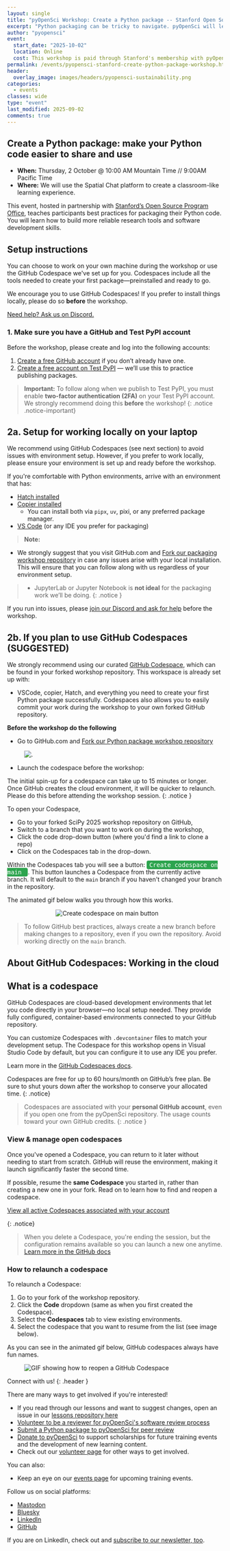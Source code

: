 ```yaml
---
layout: single
title: "pyOpenSci Workshop: Create a Python package -- Stanford Open Source Program Office"
excerpt: "Python packaging can be tricky to navigate. pyOpenSci will lead a pilot workshop on creating your first Python package. The goal of this workshop is to help scientists learn how to package and make code installable and shareable. Read on to learn more!"
author: "pyopensci"
event:
  start_date: "2025-10-02"
  location: Online
  cost: This workshop is paid through Stanford's membership with pyOpenSci.
permalink: /events/pyopensci-stanford-create-python-package-workshop.html
header:
  overlay_image: images/headers/pyopensci-sustainability.png
categories:
  - events
classes: wide
type: "event"
last_modified: 2025-09-02
comments: true
---
```


## Create a Python package: make your Python code easier to share and use

* **When:** Thursday, 2 October @ 10:00 AM Mountain Time // 9:00AM Pacific Time
* **Where:** We will use the Spatial Chat platform to create a classroom-like learning experience.

This event, hosted in partnership with [Stanford’s Open Source Program
Office](https://opensource.stanford.edu/), teaches participants best practices for packaging their Python code. You will learn how to build more reliable research tools and software development skills.

## Setup instructions

You can choose to work on your own machine during the workshop or use the GitHub Codespace we've set up for you. Codespaces include all the tools needed to create your first package—preinstalled and ready to go.

We encourage you to use GitHub Codespaces! If you prefer to install things locally, please do so **before** the workshop.

[Need help? Ask us on Discord.](https://discord.gg/m7RFFxnc)

### 1. Make sure you have a GitHub and Test PyPI account

Before the workshop, please create and log into the following accounts:

1. [Create a free GitHub account](https://www.github.com) if you don’t already have one.
2. [Create a free account on Test PyPI](https://test.pypi.org/account/register) — we’ll use this to practice publishing packages.


> <i class="fa-solid fa-lock"></i> **Important:** To follow along when we publish to Test PyPI, you must enable **two-factor authentication (2FA)** on your Test PyPI account. We strongly recommend doing this **before** the workshop!
{: .notice .notice-important}

## 2a. Setup for working locally on your laptop

We recommend using GitHub Codespaces (see next section) to avoid issues with environment setup. However, if you prefer to work locally, please ensure your environment is set up and ready before the workshop.

If you're comfortable with Python environments, arrive with an environment that has:

- [Hatch installed](https://www.pyopensci.org/python-package-guide/tutorials/get-to-know-hatch.html#install-hatch)
- [Copier installed](https://copier.readthedocs.io/en/stable/#installation)
    - You can install both via `pipx`, `uv`, pixi, or any preferred package manager.
- [VS Code](https://code.visualstudio.com/download) (or any IDE you prefer for packaging)

> <i class="fa-solid fa-triangle-exclamation"></i> **Note:**
* We strongly suggest that you visit GitHub.com and [Fork our packaging workshop repository](https://github.com/pyOpenSci/pyopensci-workshop-create-python-package) in case any issues arise with your local installation. This will ensure that you can follow along with us regardless of your environment setup.
> * JupyterLab or Jupyter Notebook is **not ideal** for the packaging work we’ll be doing.
{: .notice }

If you run into issues, please [join our Discord and ask for help](https://discord.gg/m7RFFxnc) before the workshop.


## 2b. If you plan to use GitHub Codespaces (SUGGESTED)

We strongly recommend using our curated [GitHub Codespace](https://codespaces.new/pyOpenSci/pyopensci-workshop-create-python-package?quickstart=1), which can be found in your forked workshop repository. This workspace is already set up with:

* VSCode, copier, Hatch, and everything you need to create your first Python package successfully. Codespaces also allows you to easily commit your work during the workshop to your own forked GitHub repository.

**Before the workshop do the following**

* Go to GitHub.com and [Fork our Python package workshop repository](https://github.com/pyOpenSci/pyopensci-workshop-create-python-package)

<figure>
    <picture>
    <img src="{{ site.baseurl }}/images/github/codespaces/scipy-fork-repo.gif" alt=".">
    </picture>
</figure>

*  Launch the codespace before the workshop:

<i class="fa-solid fa-circle-info"></i> The initial spin-up for a codespace can take up to 15 minutes or longer. Once GitHub creates the cloud environment, it will be quicker to relaunch. Please do this before attending the workshop session.
{: .notice }

To open your Codespace,

* Go to your forked SciPy 2025 workshop repository on GitHub,
* Switch to a branch that you want to work on during the workshop,
* Click the code drop-down button (where you'd find a link to clone a repo)
* Click on the Codespaces tab in the drop-down.

Within the Codespaces tab you will see a button: <kbd style="background-color: #2da44e; color: white; padding: 2px 6px; border-radius: 4px;">
Create codespace on main
</kbd>. This button launches a Codespace from the currently active branch. It will default to the
`main` branch if you haven't changed your branch in the repository.

The animated gif below walks you through how this works.

<figure style="width: 55%; margin: 0 auto;">
  <picture>
    <source srcset="{{ site.baseurl }}/images/github/codespaces/create-github-codespace-main.webp"
            type="image/webp">
    <img src="{{ site.baseurl }}/images/github/codespaces/create-github-codespace-main.png"
         alt="Create codespace on main button">
  </picture>
</figure>

> <i class="fa-solid fa-circle-info"></i> To follow GitHub best practices, always create a new branch before making
> changes to a repository, even if you own the repository. Avoid working directly on the `main` branch.

## <i class="fa-solid fa-cloud"></i> About GitHub Codespaces: Working in the cloud

## What is a codespace

GitHub Codespaces are cloud-based development environments that let you
code directly in your browser—no local setup needed. They provide fully
configured, container-based environments connected to your GitHub
repository.

You can customize Codespaces with `.devcontainer` files to match your
development setup. The Codespace for this workshop opens in Visual Studio
Code by default, but you can configure it to use any IDE you prefer.

Learn more in the [GitHub Codespaces docs](https://docs.github.com/en/codespaces/overview).

Codespaces are free for up to 60 hours/month on GitHub’s free plan. Be sure
to shut yours down after the workshop to conserve your allocated time.
{: .notice}

> Codespaces are associated with your **personal GitHub account**, even if
you open one from the pyOpenSci repository. The usage counts toward your
own GitHub credits.
{: .notice }

### View & manage open codespaces

Once you've opened a Codespace, you can return to it later without needing
to start from scratch. GitHub will reuse the environment, making it launch
significantly faster the second time.

If possible, resume the **same Codespace** you started in, rather than
creating a new one in your fork. Read on to learn how to find and reopen a codespace.

<i class="fa-solid fa-link"></i>
[View all active Codespaces associated with your account](https://github.com/codespaces)

{: .notice}
> <i class="fa-solid fa-circle-info"></i> When you delete a Codespace, you're
> ending the session, but the configuration remains available so you can
> launch a new one anytime.
> [Learn more in the GitHub docs](https://docs.github.com/en/codespaces/developing-in-a-codespace/stopping-and-starting-a-codespace)

### How to relaunch a codespace

To relaunch a Codespace:

1. Go to your fork of the workshop repository.
2. Click the **Code** dropdown (same as when you first created the Codespace).
3. Select the **Codespaces** tab to view existing environments.
4. Select the codespace that you want to resume from the list (see image below).

As you can see in the animated gif below, GitHub codespaces always have fun names.

<figure>
  <picture>
    <img src="{{ site.baseurl }}/images/github/codespaces/reopen-codespace.gif"
         alt="GIF showing how to reopen a GitHub Codespace">
  </picture>
</figure>

<div class="notice" markdown="1">

<i class="fa-solid fa-users-line"></i> Connect with us!
{: .header }

There are many ways to get involved if you're interested!

* If you read through our lessons and want to suggest changes, open an issue in our [lessons repository here](https://github.com/pyOpenSci/lessons)
* [Volunteer to be a reviewer for pyOpenSci's software review process](https://forms.gle/GHfxvmS47nQFDcBM6)
* [Submit a Python package to pyOpenSci for peer review](https://www.pyopensci.org/software-peer-review/how-to/author-guide.html#submit-your-package-for-peer-review)
* [Donate to pyOpenSci](https://give.communityin.org/pyopensci_2024) to support scholarships for future training events and the development of new learning content.
* Check out our [volunteer page](/volunteer.html) for other ways to get involved.

You can also:

* Keep an eye on our [events page](/events.html) for upcoming training events.

Follow us on social platforms:

* [<i class="fa-brands fa-mastodon" style="color:#81c0aa;"></i> Mastodon](https://fosstodon.org/@pyopensci)
* [<i class="fa-solid fa-cloud" style="color:#81c0aa;"></i> Bluesky](https://bsky.app/profile/pyopensci.bsky.social)
* [<i class="fa-brands fa-linkedin" style="color:#81c0aa;"></i> LinkedIn](https://www.linkedin.com/company/pyopensci)
* [<i class="fa-brands fa-github" style="color:#81c0aa;"></i> GitHub](https://github.com/pyOpenSci)

If you are on LinkedIn, check out and [subscribe to our newsletter, too](https://www.linkedin.com/newsletters/7179551305344933888/?displayConfirmation=true).
</div>
